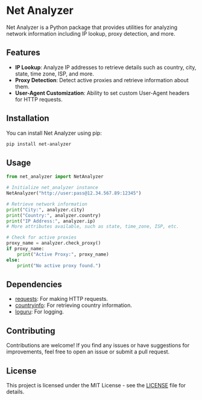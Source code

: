 # Net Analyzer

Net Analyzer is a Python package that provides utilities for analyzing network information including IP lookup, proxy detection, and more.

## Features

- **IP Lookup**: Analyze IP addresses to retrieve details such as country, city, state, time zone, ISP, and more.
- **Proxy Detection**: Detect active proxies and retrieve information about them.
- **User-Agent Customization**: Ability to set custom User-Agent headers for HTTP requests.

## Installation

You can install Net Analyzer using pip:

```bash
pip install net-analyzer
```

## Usage

```python
from net_analyzer import NetAnalyzer

# Initialize net_analyzer instance
NetAnalyzer("http://user:pass@12.34.567.89:12345")

# Retrieve network information
print("City:", analyzer.city)
print("Country:", analyzer.country)
print("IP Address:", analyzer.ip)
# More attributes available, such as state, time_zone, ISP, etc.

# Check for active proxies
proxy_name = analyzer.check_proxy()
if proxy_name:
    print("Active Proxy:", proxy_name)
else:
    print("No active proxy found.")

```

## Dependencies

- [requests](https://pypi.org/project/requests/): For making HTTP requests.
- [countryinfo](https://pypi.org/project/countryinfo/): For retrieving country information.
- [loguru](https://pypi.org/project/loguru/): For logging.

## Contributing

Contributions are welcome! If you find any issues or have suggestions for improvements, feel free to open an issue or submit a pull request.

## License

This project is licensed under the MIT License - see the [LICENSE](LICENSE) file for details.